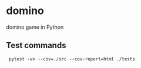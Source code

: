 # domino
domino game in Python


## Test commands
``` pytest -vv --cov=./src --cov-report=html ./tests```